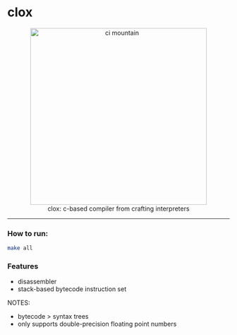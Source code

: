 # clox

<div align="center" >
  <img src="https://craftinginterpreters.com/image/a-map-of-the-territory/mountain.png" alt="ci mountain" height="400">
  <br/>
  clox: c-based compiler from crafting interpreters
  <br/>
</div>

-------

### How to run: 

```bash
make all
```

### Features
- disassembler
- stack-based bytecode instruction set

NOTES:
- bytecode > syntax trees
- only supports double-precision floating point numbers